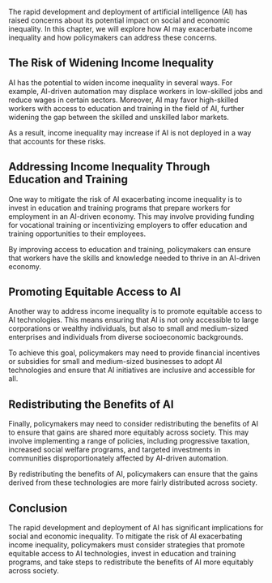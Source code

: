 
The rapid development and deployment of artificial intelligence (AI) has raised concerns about its potential impact on social and economic inequality. In this chapter, we will explore how AI may exacerbate income inequality and how policymakers can address these concerns.

The Risk of Widening Income Inequality
--------------------------------------

AI has the potential to widen income inequality in several ways. For example, AI-driven automation may displace workers in low-skilled jobs and reduce wages in certain sectors. Moreover, AI may favor high-skilled workers with access to education and training in the field of AI, further widening the gap between the skilled and unskilled labor markets.

As a result, income inequality may increase if AI is not deployed in a way that accounts for these risks.

Addressing Income Inequality Through Education and Training
-----------------------------------------------------------

One way to mitigate the risk of AI exacerbating income inequality is to invest in education and training programs that prepare workers for employment in an AI-driven economy. This may involve providing funding for vocational training or incentivizing employers to offer education and training opportunities to their employees.

By improving access to education and training, policymakers can ensure that workers have the skills and knowledge needed to thrive in an AI-driven economy.

Promoting Equitable Access to AI
--------------------------------

Another way to address income inequality is to promote equitable access to AI technologies. This means ensuring that AI is not only accessible to large corporations or wealthy individuals, but also to small and medium-sized enterprises and individuals from diverse socioeconomic backgrounds.

To achieve this goal, policymakers may need to provide financial incentives or subsidies for small and medium-sized businesses to adopt AI technologies and ensure that AI initiatives are inclusive and accessible for all.

Redistributing the Benefits of AI
---------------------------------

Finally, policymakers may need to consider redistributing the benefits of AI to ensure that gains are shared more equitably across society. This may involve implementing a range of policies, including progressive taxation, increased social welfare programs, and targeted investments in communities disproportionately affected by AI-driven automation.

By redistributing the benefits of AI, policymakers can ensure that the gains derived from these technologies are more fairly distributed across society.

Conclusion
----------

The rapid development and deployment of AI has significant implications for social and economic inequality. To mitigate the risk of AI exacerbating income inequality, policymakers must consider strategies that promote equitable access to AI technologies, invest in education and training programs, and take steps to redistribute the benefits of AI more equitably across society.

